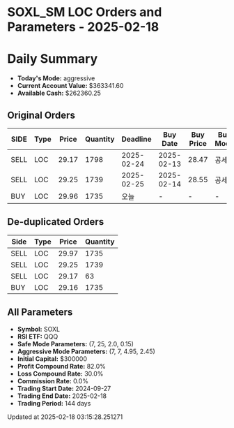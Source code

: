 # SOXL_SM LOC Orders and Parameters - 2025-02-18

# Daily Summary

- **Today's Mode:** aggressive
- **Current Account Value:** $363341.60
- **Available Cash:** $262360.25

## Original Orders

| SIDE | Type | Price | Quantity | Deadline | Buy Date | Buy Price | Buy Mode |
|------|------|-------|----------|----------|----------|-----------|----------|
| SELL | LOC | 29.17 | 1798 | 2025-02-24 | 2025-02-13 | 28.47 | 공세 |
| SELL | LOC | 29.25 | 1739 | 2025-02-25 | 2025-02-14 | 28.55 | 공세 |
| BUY | LOC | 29.96 | 1735 | 오늘 | - | - | - |

## De-duplicated Orders

| Side | Type | Price | Quantity |
|------|------|-------|----------|
| SELL | LOC | 29.97 | 1735 |
| SELL | LOC | 29.25 | 1739 |
| SELL | LOC | 29.17 | 63 |
| BUY | LOC | 29.16 | 1735 |

## All Parameters

- **Symbol:** SOXL
- **RSI ETF:** QQQ
- **Safe Mode Parameters:** (7, 25, 2.0, 0.15)
- **Aggressive Mode Parameters:** (7, 7, 4.95, 2.45)
- **Initial Capital:** $300000
- **Profit Compound Rate:** 82.0%
- **Loss Compound Rate:** 30.0%
- **Commission Rate:** 0.0%
- **Trading Start Date:** 2024-09-27
- **Trading End Date:** 2025-02-18
- **Trading Period:** 144 days

Updated at 2025-02-18 03:15:28.251271
